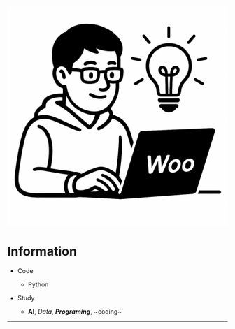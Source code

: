 ![프로필 이미지](Github_profile_image.png)

# Information

- Code
  - Python
  
- Study
  - **AI**, *Data*, ***Programing***, ~coding~ 

---

